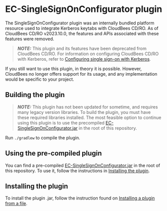 # EC-SingleSignOnConfigurator plugin

The SingleSignOnConfigurator plugin was an internally bundled platform resource used to integrate Kerberos keytabs with CloudBees CD/RO. As of CloudBees CD/RO v2023.10.0, the features and APIs associated with these features were removed.

> **_NOTE:_** This plugin and its features have been deprecated from CloudBees CD/RO.
> For information on configuring CloudBees CD/RO with Kerberos, refer to [Configuring single sign-on with Kerberos](https://docs.cloudbees.com/docs/cloudbees-sda/latest/configure/kerberos-sso).

If you still want to use this plugin, in theory it is possible. However, CloudBees no longer offers support for its usage, and any implementation would be specific to your project.

## Building the plugin

> **_NOTE:_** This plugin has not been updated for sometime, and requires many legacy version libraries. To build the plugin, you must have these required libraries installed.
> The most feasible option to continue using this plugin is to use the precompiled [EC-SingleSignOnConfigurator.jar](https://github.com/electric-cloud-community/EC-SingleSignOnConfigurator/blob/main/EC-SingleSignOnConfigurator.jar) in the root of this repository.

Run `./gradlew` to compile the plugin.

## Using the pre-compiled plugin

You can find a pre-compiled [EC-SingleSignOnConfigurator.jar](https://github.com/electric-cloud-community/EC-SingleSignOnConfigurator/blob/main/EC-SingleSignOnConfigurator.jar) in the root of this repository. To use it, follow the instructions in [Installing the plugin](#installing-the-plugin).

## Installing the plugin

To install the plugin .jar, follow the instruction found on [Installing a plugin from a file](https://docs.cloudbees.com/docs/cloudbees-cd/latest/plugin-manager/install-plugins#_installing_a_plugin_from_a_file). 
